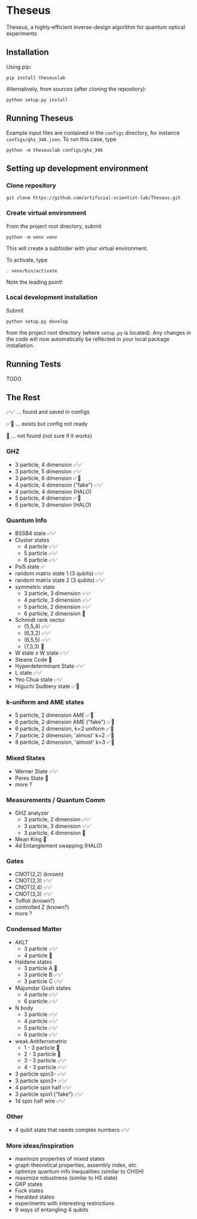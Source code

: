 # Theseus
Theseus, a highly-efficient inverse-design algorithm for quantum optical experiments

## Installation

Using pip:

```
pip install theseuslab
```

Alternatively, from sources (after cloning the repository):

```
python setup.py install
```

## Running Theseus

Example input files are contained in the `configs` directory,
for instance `configs/ghz_346.json`. To run this case, type

```
python -m theseuslab configs/ghz_346
```

## Setting up development environment

### Clone repository

```
git clone https://github.com/artificial-scientist-lab/Theseus.git
```

### Create virtual environment

From the project root directory, submit

```
python -m venv venv
```

This will create a subfolder with your virtual environment.

To activate, type

```
. venv/bin/activate
```

Note the leading point!

### Local development installation

Submit

```
python setup.py develop
```

from the project root directory (where `setup.py` is located).
Any changes in the code will now automatically be reflected
in your local package installation.


## Running Tests

TODO

## The Rest

✅✅ ... found and saved in configs

✅🤔 ... exists but config not ready

🤔 ... not found (not sure if it works)

### GHZ
* 3 particle, 4 dimension ✅✅
* 3 particle, 5 dimension ✅✅
* 3 particle, 6 dimension ✅🤔
* 4 particle, 4 dimension ("fake") ✅✅
* 4 particle, 4 dimension (HALO)
* 5 particle, 4 dimension ✅🤔
* 6 particle, 3 dimension (HALO)

### Quantum Info
* BSSB4 state ✅✅
* Cluster states
  * 4 particle ✅✅
  * 5 particle ✅✅
  * 6 particle ✅✅
* Psi5 state ✅
* random matrix state 1 (3 qubits) ✅✅
* random matrix state 2 (3 qubits) ✅✅
* symmetric state
  * 3 particle, 3 dimension ✅✅
  * 4 particle, 3 dimension ✅✅
  * 5 particle, 2 dimension ✅✅
  * 6 particle, 2 dimension 🤔
* Schmidt rank vector
  * (5,5,4) ✅✅
  * (6,3,2) ✅✅
  * (6,5,5) ✅✅
  * (7,3,3) 🤔
* W state x W state ✅✅
* Steane Code 🤔
* Hyperdeterminant State ✅✅
* L state ✅✅
* Yeo Chua state ✅✅
* Higuchi Sudbery state ✅🤔

### k-uniform and AME states
* 5 particle, 2 dimension AME ✅🤔
* 6 particle, 2 dimension AME ("fake")  ✅🤔
* 6 particle, 2 dimension, k=2 uniform  ✅🤔
* 7 particle, 2 dimension, 'almost' k=2  ✅🤔
* 8 particle, 2 dimension, 'almost' k=3  ✅🤔

### Mixed States
* Werner State ✅✅
* Peres State 🤔
* more ?

### Measurements / Quantum Comm
* GHZ analyzer
  * 3 particle, 2 dimension ✅✅
  * 3 particle, 3 dimension ✅✅
  * 3 particle, 4 dimension 🤔
* Mean King 🤔
* 4d Entanglement swapping (HALO)

### Gates
* CNOT(2,2) (known)
* CNOT(2,3) ✅✅
* CNOT(2,4) ✅✅
* CNOT(3,3) ✅✅
* Toffoli (known?)
* controlled Z (known?)
* more ?

### Condensed Matter
* AKLT
  * 3 particle ✅✅
  * 4 particle 🤔
* Haldane states
  * 3 particle A 🤔
  * 3 particle B ✅✅
  * 3 particle C ✅✅
* Majumdar Gosh states
  * 4 particle ✅✅
  * 6 particle ✅✅
* N body
  * 3 particle ✅✅
  * 4 particle ✅✅
  * 5 particle ✅✅
  * 6 particle ✅✅
* weak Antiferrometric
  * 1 - 3 particle 🤔
  * 2 - 3 particle 🤔
  * 3 - 3 particle ✅✅
  * 4 - 3 particle ✅✅
* 3 particle spin3- ✅✅
* 3 particle spin3+ ✅✅
* 4 particle spin half ✅✅
* 3 particle spin1 ("fake") ✅✅
* 1d spin half wire ✅✅

### Other
* 4 qubit state that needs complex numbers ✅✅

### More ideas/inspiration
* maximize properties of mixed states
* graph theoretical properties, assembly index, etc.
* optimize quantum info inequalities (similar to CHSH)
* maximize robustness (similar to HS state)
* GKP states
* Fock states
* Heralded states
* experiments with interesting restrictions
* 9 ways of entangling 4 qubits
